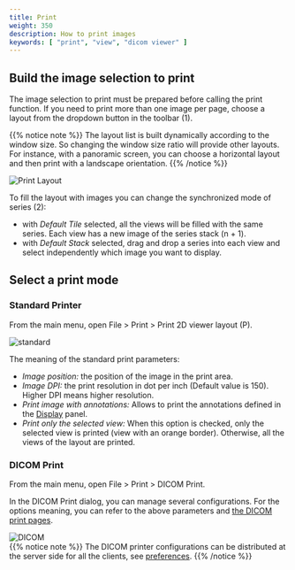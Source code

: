 ```yaml
---
title: Print
weight: 350
description: How to print images
keywords: [ "print", "view", "dicom viewer" ]
---
```



## Build the image selection to print

The image selection to print must be prepared before calling the print function. If you need to print more than one image per page, choose a layout from the dropdown button in the toolbar (1).

{{% notice note %}}
The layout list is built dynamically according to the window size. So changing the window size ratio will provide other layouts. For instance, with a panoramic screen, you can choose a horizontal layout and then print with a landscape orientation.
{{% /notice %}}

![Print Layout](/tuto/print/layout.jpg?height=400&classes=shadow)

To fill the layout with images you can change the synchronized mode of series (2):

* with *Default Tile* selected, all the views will be filled with the same series. Each view has a new image of the series stack (n + 1).
* with *Default Stack* selected, drag and drop a series into each view and select independently which image you want to display.

## Select a print mode

### Standard Printer
From the main menu, open File > Print > Print 2D viewer layout (P).

![standard](/tuto/print/standard.png?classes=shadow)

The meaning of the standard print parameters:

* *Image position:* the position of the image in the print area.
* *Image DPI:* the print resolution in dot per inch (Default value is 150). Higher DPI means higher resolution.
* *Print image with annotations:* Allows to print the annotations defined in the [Display]() panel.
* *Print only the selected view:* When this option is checked, only the selected view is printed (view with an orange border). Otherwise, all the views of the layout are printed.


### DICOM Print
From the main menu, open File > Print > DICOM Print.

In the DICOM Print dialog, you can manage several configurations. For the options meaning, you can refer to the above parameters and <a target="_blank" href="http://dicom.nema.org/medical/dicom/current/output/chtml/part03/sect_C.13.3.html">the DICOM print pages</a>.

![DICOM](/tuto/print/dicom.png?classes=shadow)
<br>
{{% notice note %}}
The DICOM printer configurations can be distributed at the server side for all the clients, see [preferences](../../basics/customize/preferences/#how-to-add-dicom-nodes-or-dicom-printers-at-the-server-side).
{{% /notice %}}

